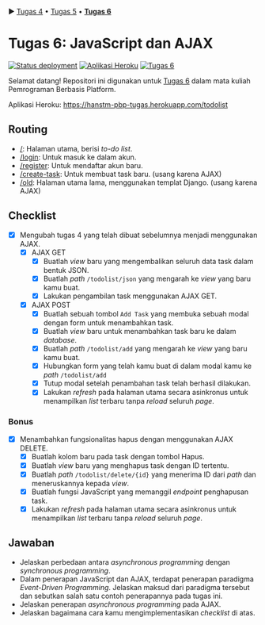 ▶ [Tugas 4](README.tugas-4.md) • [Tugas 5](README.tugas-5.md) • **[Tugas 6](README.md)**

# Tugas 6: JavaScript dan AJAX

[![Status deployment](https://img.shields.io/github/workflow/status/HansTM/pbp-tugas/Deployment?logo=github-actions&logoColor=white)](https://github.com/HansTM/pbp-tugas/actions/workflows/deployment.yml)
[![Aplikasi Heroku](https://img.shields.io/badge/heroku-hanstm--pbp--tugas-blue?logo=heroku&logoColor=white)](https://hanstm-pbp-tugas.herokuapp.com/todolist)
[![Tugas 6](https://img.shields.io/badge/assignment-Tugas%206-blue)](https://pbp-fasilkom-ui.github.io/ganjil-2023/assignments/tugas/tugas-6)

Selamat datang! Repositori ini digunakan untuk [Tugas 6](https://pbp-fasilkom-ui.github.io/ganjil-2023/assignments/tugas/tugas-6) dalam mata kuliah Pemrograman Berbasis Platform. 

Aplikasi Heroku: https://hanstm-pbp-tugas.herokuapp.com/todolist

## Routing

- [/](https://hanstm-pbp-tugas.herokuapp.com/todolist): Halaman utama, berisi *to-do list*.
- [/login](https://hanstm-pbp-tugas.herokuapp.com/todolist/login): Untuk masuk ke dalam akun.
- [/register](https://hanstm-pbp-tugas.herokuapp.com/todolist/register): Untuk mendaftar akun baru.
- [/create-task](https://hanstm-pbp-tugas.herokuapp.com/todolist/create-task): Untuk membuat task baru. (usang karena AJAX)
- [/old](https://hanstm-pbp-tugas.herokuapp.com/todolist/old): Halaman utama lama, menggunakan templat Django. (usang karena AJAX)

## Checklist

- [x] Mengubah tugas 4 yang telah dibuat sebelumnya menjadi menggunakan AJAX.
  - [x] AJAX GET
    - [x] Buatlah _view_ baru yang mengembalikan seluruh data task dalam bentuk JSON.
    - [x] Buatlah _path_ `/todolist/json` yang mengarah ke _view_ yang baru kamu buat.
    - [x] Lakukan pengambilan task menggunakan AJAX GET.
  - [x] AJAX POST
    - [x] Buatlah sebuah tombol `Add Task` yang membuka sebuah modal dengan form untuk menambahkan task.
    - [x] Buatlah _view_ baru untuk menambahkan task baru ke dalam _database_.
    - [x] Buatlah _path_ `/todolist/add` yang mengarah ke _view_ yang baru kamu buat.
    - [x] Hubungkan form yang telah kamu buat di dalam modal kamu ke _path_ `/todolist/add`
    - [x] Tutup modal setelah penambahan task telah berhasil dilakukan.
    - [x] Lakukan _refresh_ pada halaman utama secara asinkronus untuk menampilkan _list_ terbaru tanpa _reload_ seluruh _page_.
### Bonus

- [x] Menambahkan fungsionalitas hapus dengan menggunakan AJAX DELETE.
  - [x] Buatlah kolom baru pada task dengan tombol Hapus.
  - [x] Buatlah _view_ baru yang menghapus task dengan ID tertentu.
  - [x] Buatlah _path_ `/todolist/delete/{id}` yang menerima ID dari _path_ dan meneruskannya kepada _view_.
  - [x] Buatlah fungsi JavaScript yang memanggil _endpoint_ penghapusan task.
  - [x] Lakukan _refresh_ pada halaman utama secara asinkronus untuk menampilkan _list_ terbaru tanpa _reload_ seluruh _page_.

## Jawaban

- Jelaskan perbedaan antara _asynchronous programming_ dengan _synchronous programming_.
- Dalam penerapan JavaScript dan AJAX, terdapat penerapan paradigma _Event-Driven Programming_. Jelaskan maksud dari paradigma tersebut dan sebutkan salah satu contoh penerapannya pada tugas ini.
- Jelaskan penerapan _asynchronous programming_ pada AJAX.
- Jelaskan bagaimana cara kamu mengimplementasikan _checklist_ di atas.
